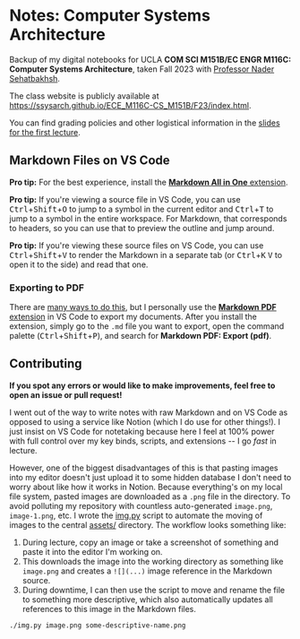 # Notes: Computer Systems Architecture

Backup of my digital notebooks for UCLA **COM SCI M151B/EC ENGR M116C: Computer
Systems Architecture**, taken Fall 2023 with [Professor Nader
Sehatbakhsh](https://ssysarch.ee.ucla.edu/nader/).

The class website is publicly available at
https://ssysarch.github.io/ECE_M116C-CS_M151B/F23/index.html.

You can find grading policies and other logistical information in the [slides
for the first lecture](slides/L1-%20Introduction.pdf).


## Markdown Files on VS Code

**Pro tip:** For the best experience, install the [**Markdown All in One**
extension](https://marketplace.visualstudio.com/items?itemName=yzhang.markdown-all-in-one).

**Pro tip:** If you're viewing a source file in VS Code, you can use
<kbd>Ctrl</kbd>+<kbd>Shift</kbd>+<kbd>O</kbd> to jump to a symbol in the current
editor and <kbd>Ctrl</kbd>+<kbd>T</kbd> to jump to a symbol in the entire
workspace. For Markdown, that corresponds to headers, so you can use that to
preview the outline and jump around.

**Pro tip:** If you're viewing these source files on VS Code, you can use
<kbd>Ctrl</kbd>+<kbd>Shift</kbd>+<kbd>V</kbd> to render the Markdown in a
separate tab (or <kbd>Ctrl</kbd>+<kbd>K</kbd> <kbd>V</kbd> to open it to the
side) and read that one.


### Exporting to PDF

There are [many ways to do
this](https://gist.github.com/justincbagley/ec0a6334cc86e854715e459349ab1446),
but I personally use the [**Markdown PDF**
extension](https://marketplace.visualstudio.com/items?itemName=yzane.markdown-pdf)
in VS Code to export my documents. After you install the extension, simply go to
the `.md` file you want to export, open the command palette
(<kbd>Ctrl</kbd>+<kbd>Shift</kbd>+<kbd>P</kbd>), and search for **Markdown PDF:
Export (pdf)**.


## Contributing

**If you spot any errors or would like to make improvements, feel free to open
an issue or pull request!**

I went out of the way to write notes with raw Markdown and on VS Code as opposed
to using a service like Notion (which I do use for other things!). I just insist
on VS Code for notetaking because here I feel at 100% power with full control
over my key binds, scripts, and extensions -- I go *fast* in lecture.

However, one of the biggest disadvantages of this is that pasting images into my
editor doesn't just upload it to some hidden database I don't need to worry
about like how it works in Notion. Because everything's on my local file system,
pasted images are downloaded as a `.png` file in the directory. To avoid
polluting my repository with countless auto-generated `image.png`,
`image-1.png`, etc. I wrote the [img.py](img.py) script to automate the moving
of images to the central [assets/](assets/) directory. The workflow looks
something like:

1. During lecture, copy an image or take a screenshot of something and paste it
   into the editor I'm working on.
2. This downloads the image into the working directory as something like
   `image.png` and creates a `![](...)` image reference in the Markdown source.
3. During downtime, I can then use the script to move and rename the file to
   something more descriptive, which also automatically updates all references
   to this image in the Markdown files.

```sh
./img.py image.png some-descriptive-name.png
```
